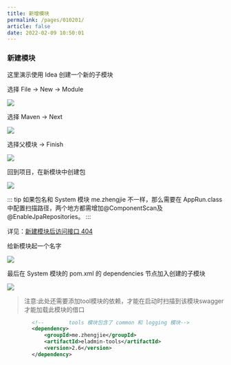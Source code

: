 ```yaml
---
title: 新增模块
permalink: /pages/010201/
article: false
date: 2022-02-09 10:50:01
---
```


### 新建模块

这里演示使用 Idea 创建一个新的子模块

选择 File -> New -> Module

![](https://img.el-admin.vip/images/2020/06/25/20200606132523.png)

选择 Maven -> Next

![](https://img.el-admin.vip/images/2020/06/25/20200606132934.png)

选择父模块 -> Finish

![](https://img.el-admin.vip/images/2020/06/25/20200606133131.png)

回到项目，在新模块中创建包

![](https://img.el-admin.vip/images/2020/06/25/20200606134124.png)

::: tip
如果包名和 System 模块 me.zhengjie 不一样，那么需要在 AppRun.class 中配置扫描路径，两个地方都需增加@ComponentScan及@EnableJpaRepositories。
:::

详见：[新建模块后访问接口 404](https://el-admin.vip/problem/#%E6%96%B0%E5%BB%BA%E6%A8%A1%E5%9D%97%E5%90%8E%E8%AE%BF%E9%97%AE%E6%8E%A5%E5%8F%A3-404)

给新模块起一个名字

![](https://img.el-admin.vip/images/2020/06/25/20200606134512.png)

最后在 System 模块的 pom.xml 的 dependencies 节点加入创建的子模块

![](https://img.el-admin.vip/images/2020/06/25/20200606134610.png)

> 注意:此处还需要添加tool模块的依赖，才能在启动时扫描到该模块swagger才能加载此模块的借口
```xml
        <!--        tools 模块包含了 common 和 logging 模块-->
        <dependency>
            <groupId>me.zhengjie</groupId>
            <artifactId>eladmin-tools</artifactId>
            <version>2.6</version>
        </dependency>

```

<Vssue :title="$title" />

